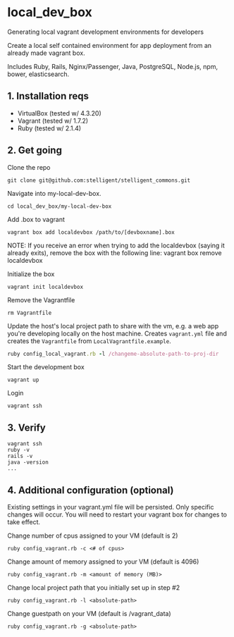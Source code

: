 # local_dev_box
Generating local vagrant development environments for developers

Create a local self contained environment for app deployment from an already made vagrant box.

Includes Ruby, Rails, Nginx/Passenger, Java, PostgreSQL, Node.js, npm, bower, elasticsearch.

## 1. Installation reqs

* VirtualBox (tested w/ 4.3.20)
* Vagrant (tested w/ 1.7.2)
* Ruby (tested w/ 2.1.4)

## 2. Get going


Clone the repo

```
git clone git@github.com:stelligent/stelligent_commons.git
```

Navigate into my-local-dev-box.

```
cd local_dev_box/my-local-dev-box
```

Add .box to vagrant

```
vagrant box add localdevbox /path/to/[devboxname].box
```

NOTE: If you receive an error when trying to add the localdevbox (saying it already exits), remove the box with the following line:
vagrant box remove localdevbox 

Initialize the box

```
vagrant init localdevbox
```

Remove the Vagrantfile

```
rm Vagrantfile
```

Update the host's local project path to share with the vm, e.g. a web app you're developing locally on the host machine. Creates `vagrant.yml` file and
creates the `Vagrantfile` from `LocalVagrantfile.example`.

```ruby
ruby config_local_vagrant.rb -l /changeme-absolute-path-to-proj-dir
```

Start the development box

```
vagrant up
```

Login

```
vagrant ssh
```

## 3. Verify

```
vagrant ssh
ruby -v
rails -v
java -version
...
```

## 4. Additional configuration (optional)

Existing settings in your vagrant.yml file will be persisted. Only specific changes will occur. You will need to restart your vagrant box for changes to take effect.

Change number of cpus assigned to your VM (default is 2)

```
ruby config_vagrant.rb -c <# of cpus>
```

Change amount of memory assigned to your VM (default is 4096)

```
ruby config_vagrant.rb -m <amount of memory (MB)>
```

Change local project path that you initially set up in step #2

```
ruby config_vagrant.rb -l <absolute-path>
```

Change guestpath on your VM (default is /vagrant_data)

```
ruby config_vagrant.rb -g <absolute-path>
```
